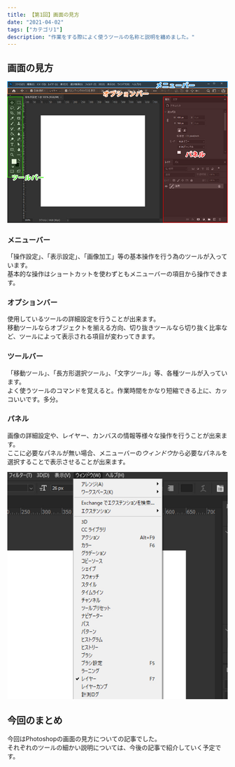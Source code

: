 ```yaml
---
title: 【第1回】画面の見方
date: "2021-04-02"
tags: ["カテゴリ1"]
description: "作業をする際によく使うツールの名称と説明を纏めました。"
---
```


## 画面の見方

![設定によって多少表示が変わってきます。表示されているけど使った事が無いもの等は非表示にするのがベスト。（特にパネルエリア）](./img/img-01.jpg)

### メニューバー
「操作設定」、「表示設定」、「画像加工」等の基本操作を行う為のツールが入っています。<br>
基本的な操作はショートカットを使わずともメニューバーの項目から操作できます。

### オプションバー
使用しているツールの詳細設定を行うことが出来ます。<br>
移動ツールならオブジェクトを揃える方向、切り抜きツールなら切り抜く比率など、ツールによって表示される項目が変わってきます。

### ツールバー
「移動ツール」、「長方形選択ツール」、「文字ツール」等、各種ツールが入っています。<br>
よく使うツールのコマンドを覚えると。作業時間をかなり短縮できる上に、カッコいいです。多分。

### パネル
画像の詳細設定や、レイヤー、カンバスの情報等様々な操作を行うことが出来ます。<br>
ここに必要なパネルが無い場合、メニューバーの*ウィンドウ*から必要なパネルを選択することで表示させることが出来ます。

![表示されているパネルにはチェックマークがつきます。](./img/img-02.jpg)

## 今回のまとめ
今回はPhotoshopの画面の見方についての記事でした。<br>
それぞれのツールの細かい説明については、今後の記事で紹介していく予定です。

